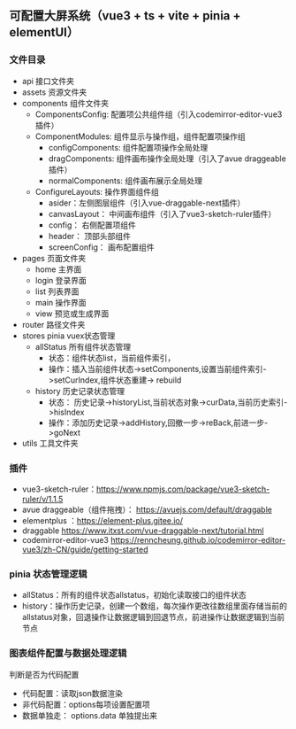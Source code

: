 ## 可配置大屏系统（vue3 + ts + vite + pinia + elementUI）
### 文件目录
- api 接口文件夹
- assets 资源文件夹
- components 组件文件夹
   - ComponentsConfig: 配置项公共组件组（引入codemirror-editor-vue3插件）
   - ComponentModules: 组件显示与操作组，组件配置项操作组
      - configComponents: 组件配置项操作全局处理
      - dragComponents: 组件画布操作全局处理（引入了avue draggeable插件）
      - normalComponents:  组件画布展示全局处理
   - ConfigureLayouts: 操作界面组件组
      - asider：左侧图层组件（引入vue-draggable-next插件）
      - canvasLayout： 中间画布组件（引入了vue3-sketch-ruler插件）
      - config： 右侧配置项组件
      - header： 顶部头部组件
      - screenConfig： 画布配置组件
- pages 页面文件夹
   - home 主界面
   - login 登录界面
   - list 列表界面
   - main 操作界面
   - view 预览或生成界面
- router 路径文件夹
- stores pinia vuex状态管理
   - allStatus 所有组件状态管理
     - 状态：组件状态list，当前组件索引，
     - 操作：插入当前组件状态->setComponents,设置当前组件索引->setCurIndex,组件状态重建-> rebuild
   - history 历史记录状态管理
      - 状态： 历史记录->historyList,当前状态对象->curData,当前历史索引->hisIndex
      - 操作：添加历史记录->addHistory,回撤一步->reBack,前进一步->goNext
- utils 工具文件夹


### 插件 
- vue3-sketch-ruler：https://www.npmjs.com/package/vue3-sketch-ruler/v/1.1.5
- avue draggeable（组件拖拽）： https://avuejs.com/default/draggable
- elementplus ：https://element-plus.gitee.io/
- draggable https://www.itxst.com/vue-draggable-next/tutorial.html
- codemirror-editor-vue3 https://renncheung.github.io/codemirror-editor-vue3/zh-CN/guide/getting-started

### pinia 状态管理逻辑
- allStatus：所有的组件状态allstatus，初始化读取接口的组件状态
- history：操作历史记录，创建一个数组，每次操作更改往数组里面存储当前的allstatus对象，回退操作让数据逻辑到回退节点，前进操作让数据逻辑到当前节点

### 图表组件配置与数据处理逻辑
判断是否为代码配置
- 代码配置：读取json数据渲染
- 非代码配置：options每项设置配置项
- 数据单独走： options.data 单独提出来

